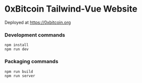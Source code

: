 # 0xBitcoin Tailwind-Vue Website

Deployed at https://0xbitcoin.org





### Development commands
```
npm install
npm run dev
```

### Packaging commands
```
npm run build
npm run server
```
 